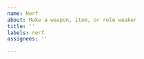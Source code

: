 ```yaml
---
name: Nerf
about: Make a weapon, item, or role weaker
title: ''
labels: nerf
assignees: ''

---
```



